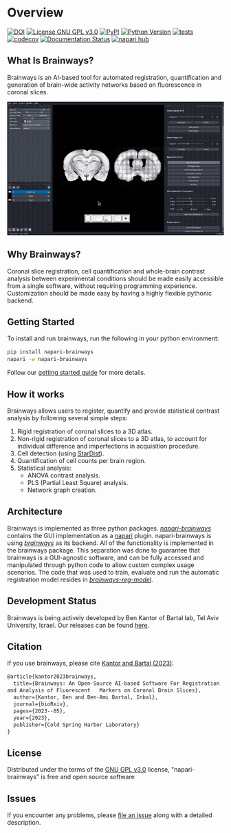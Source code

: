 # Overview

[![DOI](https://img.shields.io/badge/DOI-10.1101/2023.05.25.542252-green.svg)](https://doi.org/10.1101/2023.05.25.542252)
[![License GNU GPL v3.0](https://img.shields.io/pypi/l/napari-brainways.svg?color=green)](https://github.com/bkntr/napari-brainways/raw/main/LICENSE)
[![PyPI](https://img.shields.io/pypi/v/napari-brainways.svg?color=green)](https://pypi.org/project/napari-brainways)
[![Python Version](https://img.shields.io/pypi/pyversions/napari-brainways.svg?color=green)](https://python.org)
[![tests](https://github.com/bkntr/napari-brainways/workflows/tests/badge.svg)](https://github.com/bkntr/napari-brainways/actions)
[![codecov](https://codecov.io/gh/bkntr/napari-brainways/branch/main/graph/badge.svg)](https://codecov.io/gh/bkntr/napari-brainways)
[![Documentation Status](https://readthedocs.org/projects/napari-brainways/badge/?version=latest)](https://napari-brainways.readthedocs.io/en/latest/?badge=latest)
[![napari hub](https://img.shields.io/endpoint?url=https://api.napari-hub.org/shields/napari-brainways)](https://napari-hub.org/plugins/napari-brainways)

<!-- markdownlint-disable MD026 -->
## What Is Brainways?
<!-- markdownlint-enable MD026 -->

Brainways is an AI-based tool for automated registration, quantification and generation of brain-wide activity networks based on fluorescence in coronal slices.

![Brainways UI](assets/brainways-ui.gif)

<!-- markdownlint-disable MD026 -->
## Why Brainways?
<!-- markdownlint-enable MD026 -->

Coronal slice registration, cell quantification and whole-brain contrast analysis between experimental conditions should be made easily accessible from a single software, without requiring programming experience.
Customization should be made easy by having a highly flexible pythonic backend.

## Getting Started

To install and run brainways, run the following in your python environment:

```bash
pip install napari-brainways
napari -w napari-brainways
```

Follow our [getting started guide](getting_started.md) for more details.

## How it works

Brainways allows users to register, quantify and provide statistical contrast analysis by following several simple steps:

1. Rigid registration of coronal slices to a 3D atlas.
1. Non-rigid registration of coronal slices to a 3D atlas, to account for individual difference and imperfections in acquisition procedure.
1. Cell detection (using [StarDist](https://github.com/stardist/stardist)).
1. Quantification of cell counts per brain region.
1. Statistical analysis:
    * ANOVA contrast analysis.
    * PLS (Partial Least Square) analysis.
    * Network graph creation.

<!-- For a quick 10 minute overview of brainways, check out the demo presented to The Social Club community
meeting:

[![Brainways Overview Demo](https://img.youtube.com/vi/aWDIQMbp1cc/0.jpg)](https://youtu.be/aWDIQMbp1cc?t=1m4s) -->

## Architecture

Brainways is implemented as three python packages. [*napari-brainways*](https://github.com/bkntr/napari-brainways) contains the GUI implementation as a [napari](https://napari.org/stable/) plugin. napari-brainways is using [*brainways*](https://github.com/bkntr/brainways) as its backend. All of the functionality is implemented in the brainways package. This separation was done to guarantee that brainways is a GUI-agnostic software, and can be fully accessed and manipulated through python code to allow custom complex usage scenarios. The code that was used to train, evaluate and run the automatic registration model resides in [*brainways-reg-model*](https://github.com/bkntr/brainways-reg-model).

## Development Status

Brainways is being actively developed by Ben Kantor of Bartal lab, Tel Aviv University, Israel. Our releases can be found [here](https://github.com/bkntr/napari-brainways/releases).

## Citation

If you use brainways, please cite [Kantor and Bartal (2023)](https://doi.org/10.1101/2023.05.25.542252):

    @article{kantor2023brainways,
      title={Brainways: An Open-Source AI-based Software For Registration and Analysis of Fluorescent   Markers on Coronal Brain Slices},
      author={Kantor, Ben and Ben-Ami Bartal, Inbal},
      journal={bioRxiv},
      pages={2023--05},
      year={2023},
      publisher={Cold Spring Harbor Laboratory}
    }

## License

Distributed under the terms of the [GNU GPL v3.0] license,
"napari-brainways" is free and open source software

## Issues

If you encounter any problems, please [file an issue] along with a detailed description.

[napari]: https://github.com/napari/napari
[Cookiecutter]: https://github.com/audreyr/cookiecutter
[@napari]: https://github.com/napari
[MIT]: http://opensource.org/licenses/MIT
[BSD-3]: http://opensource.org/licenses/BSD-3-Clause
[GNU GPL v3.0]: http://www.gnu.org/licenses/gpl-3.0.txt
[GNU LGPL v3.0]: http://www.gnu.org/licenses/lgpl-3.0.txt
[Apache Software License 2.0]: http://www.apache.org/licenses/LICENSE-2.0
[Mozilla Public License 2.0]: https://www.mozilla.org/media/MPL/2.0/index.txt
[cookiecutter-napari-plugin]: https://github.com/napari/cookiecutter-napari-plugin

[file an issue]: https://github.com/bkntr/napari-brainways/issues

[napari]: https://github.com/napari/napari
[tox]: https://tox.readthedocs.io/en/latest/
[pip]: https://pypi.org/project/pip/
[PyPI]: https://pypi.org/
